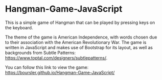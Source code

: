 # Hangman-Game-JavaScript
This is a simple game of Hangman that can be played by pressing keys on the keyboard.

The theme of the game is American Independence, with words chosen due to their association with the American Revolutionary War. The game is written in JavaScript and makes use of Bootstrap for its layout, as well as backgrounds from Subtle Patterns: https://www.toptal.com/designers/subtlepatterns/. 

You can follow this link to view the game: https://boursler.github.io/Hangman-Game-JavaScript/
